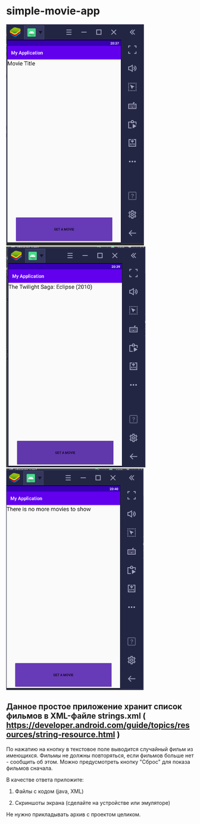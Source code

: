# simple-movie-app

![start](start.png)
![click](button_click.png)
![end](end.png)

## Данное простое приложение хранит список фильмов в XML-файле strings.xml ( https://developer.android.com/guide/topics/resources/string-resource.html )

По нажатию на кнопку в текстовое поле выводится случайный фильм из имеющихся. Фильмы не должны повторяться, если фильмов больше нет - сообщить об этом. Можно предусмотреть кнопку "Сброс" для показа фильмов сначала.



В качестве ответа приложите:

1) Файлы с кодом (java, XML)

2) Скриншоты экрана (сделайте на устройстве или эмуляторе)

Не нужно прикладывать архив с проектом целиком.
